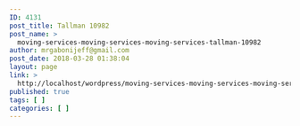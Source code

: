 ```yaml
---
ID: 4131
post_title: Tallman 10982
post_name: >
  moving-services-moving-services-moving-services-tallman-10982
author: mrgabonijeff@gmail.com
post_date: 2018-03-28 01:38:04
layout: page
link: >
  http://localhost/wordpress/moving-services-moving-services-moving-services-tallman-10982/
published: true
tags: [ ]
categories: [ ]
---
```

